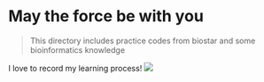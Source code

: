 # May the force be with you

> This directory includes practice codes from biostar and some bioinformatics knowledge

I love to record my learning process!
![](https://upload-images.jianshu.io/upload_images/9376801-1385317f6f9172ac.png?imageMogr2/auto-orient/strip%7CimageView2/2/w/1240)


